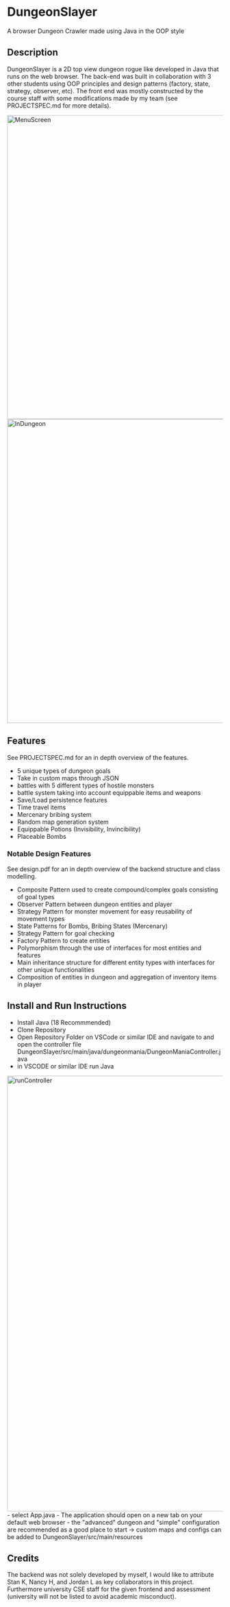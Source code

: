 # DungeonSlayer
A browser Dungeon Crawler made using Java in the OOP style

## Description
DungeonSlayer is a 2D top view dungeon rogue like developed in Java that runs on the web browser. The back-end was built in collaboration with 3 other students using OOP principles and design patterns (factory, state, strategy, observer, etc).  The front end was mostly constructed by the course staff with some modifications made by my team (see PROJECTSPEC.md for more details).

<img width="709" alt="MenuScreen" src="https://user-images.githubusercontent.com/102662773/185531989-1dba8f0a-243c-4a77-8a13-1b28ac956ecf.png">

<img width="709" alt="InDungeon" src="https://user-images.githubusercontent.com/102662773/185531850-6beed166-f854-46e8-97b8-d9f1472a5239.png">

## Features
See PROJECTSPEC.md for an in depth overview of the features.
- 5 unique types of dungeon goals
- Take in custom maps through JSON
- battles with 5 different types of hostile monsters
- battle system taking into account equippable items and weapons
- Save/Load persistence features
- Time travel items
- Mercenary bribing system
- Random map generation system
- Equippable Potions (Invisibility, Invincibility)
- Placeable Bombs

### Notable Design Features
See design.pdf for an in depth overview of the backend structure and class modelling.
- Composite Pattern used to create compound/complex goals consisting of goal types
- Observer Pattern between dungeon entities and player
- Strategy Pattern for monster movement for easy reusability of movement types
- State Patterns for Bombs, Bribing States (Mercenary) 
- Strategy Pattern for goal checking
- Factory Pattern to create entities
- Polymorphism through the use of interfaces for most entities and features
- Main inheritance structure for different entity types with interfaces for other unique functionalities
- Composition of entities in dungeon and aggregation of inventory items in player

## Install and Run Instructions
- Install Java (18 Recommmended)
- Clone Repository
- Open Repository Folder on VSCode or similar IDE and navigate to and open the controller file DungeonSlayer/src/main/java/dungeonmania/DungeonManiaController.java
- in VSCODE or similar IDE run Java
<img width="1016" alt="runController" src="https://user-images.githubusercontent.com/102662773/185533794-e882ebf5-5a37-452d-a6ed-56122755eff2.png">
- select App.java
- The application should open on a new tab on your default web browser
- the "advanced" dungeon and "simple" configuration are recommended as a good place to start -> custom maps and configs can be added to DungeonSlayer/src/main/resources

## Credits
The backend was not solely developed by myself, I would like to attribute Stan K, Nancy H, and Jordan L as key collaborators in this project. Furthermore university CSE staff for the given frontend and assessment (university will not be listed to avoid academic misconduct).
